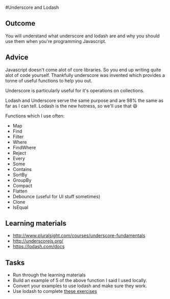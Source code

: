 #Underscore and Lodash

## Outcome

You will understand what underscore and lodash are and why you should use them when you're programming Javascript.

## Advice

Javascript doesn't come alot of core libraries. So you end up writing quite alot of code yourself. Thankfully underscore was invented which provides a tonne of useful functions to help you out.

Underscore is particularly useful for it's operations on collections.

Lodash and Underscore serve the same purpose and are 98% the same as far as I can tell. Lodash is the new hotness, so we'll use that :smile:

Functions which I use often:

* Map
* Find
* Filter
* Where
* FindWhere
* Reject
* Every
* Some
* Contains
* SortBy
* GroupBy
* Compact
* Flatten
* Debounce (useful for UI stuff sometimes)
* Clone
* IsEqual


## Learning materials

* http://www.pluralsight.com/courses/underscore-fundamentals
* http://underscorejs.org/
* https://lodash.com/docs

## Tasks

* Run through the learning materials
* Build an example of 5 of the above function I said I used locally.
* Convert your examples to use lodash and make sure they work.
* Use lodash to complete [these exercises](../../tasks/lodash-tasks.md)

